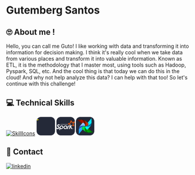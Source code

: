 # Gutemberg Santos
##  🙄 About me !

Hello, you can call me Guto! I like working with data and transforming it into information for decision making. I think it's really cool when we take data from various places and transform it into valuable information. Known as ETL, it is the methodology that I master most, using tools such as Hadoop, Pyspark, SQL, etc. And the cool thing is that today we can do this in the cloud! And why not help analyze this data? I can help with that too! So let's continue with this challenge!


## 💻 Technical Skills
[![SkillIcons](https://skillicons.dev/icons?i=py,mongodb,git,github,aws,gcp,vscode)](#)
<a href="#"><img src="hadoop.svg" alt="AWS" width="50" height="auto"></a>
<a href="#"><img src="spark.png" alt="spark" width="50" height="auto"></a>
<a href="#"><img src="airflow.svg" alt="Airflow" width="50" height="auto"></a>


## 📧 Contact

<div style="display: inline_block">
  <a href="https://www.linkedin.com/in/gutemberg-santos-59177035/"><img width="48" height="48" src="https://static-00.iconduck.com/assets.00/linkedin-icon-1024x1024-net2o24e.png" alt="linkedin"/></a>
</div>




